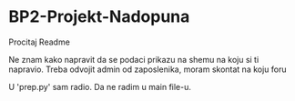 # BP2-Projekt-Nadopuna
Procitaj Readme

Ne znam kako napravit da se podaci prikazu na shemu na koju si ti napravio.
Treba odvojit admin od zaposlenika, moram skontat na koju foru


U 'prep.py' sam radio. Da ne radim u main file-u.

